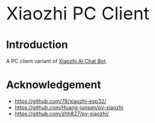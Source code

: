 <font size=16>Xiaozhi PC Client</font>

# Introduction

A PC client  variant of [Xiaozhi AI Chat Bot](https://github.com/78/xiaozhi-esp32/).


# Acknowledgement

- https://github.com/78/xiaozhi-esp32/
- https://github.com/Huang-junsen/py-xiaozhi
- https://github.com/zhh827/py-xiaozhi/

